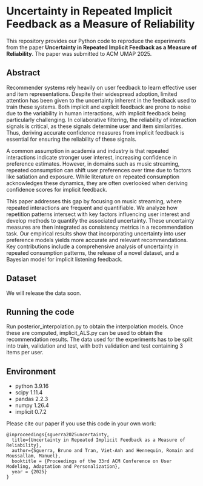 # Uncertainty in Repeated Implicit Feedback as a Measure of Reliability

This repository provides our Python code to reproduce the experiments from the paper **Uncertainty in Repeated Implicit Feedback as a Measure of
Reliability**. The paper was submitted to ACM UMAP 2025. 

## Abstract
Recommender systems rely heavily on user feedback to learn effective user and item representations. Despite their widespread adoption, limited attention has been given to the uncertainty inherent in the feedback used to train these systems. Both implicit and explicit feedback are prone to noise due to the variability in human interactions, with implicit feedback being particularly challenging. In collaborative filtering, the reliability of interaction signals is critical, as these signals determine user and item similarities. Thus, deriving accurate confidence measures from implicit feedback is essential for ensuring the reliability of these signals.

A common assumption in academia and industry is that repeated interactions indicate stronger user interest, increasing confidence in preference estimates. However, in domains such as music streaming, repeated consumption can shift user preferences over time due to factors like satiation and exposure. While literature on repeated consumption acknowledges these dynamics, they are often overlooked when deriving confidence scores for implicit feedback.

This paper addresses this gap by focusing on music streaming, where repeated interactions are frequent and quantifiable. We analyze how repetition patterns intersect with key factors influencing user interest and develop methods to quantify the associated uncertainty. These uncertainty measures are then integrated as consistency metrics in a recommendation task. Our empirical results show that incorporating uncertainty into user preference models yields more accurate and relevant recommendations. Key contributions include a comprehensive analysis of uncertainty in repeated consumption patterns, the release of a novel dataset, and a Bayesian model for implicit listening feedback.


## Dataset
We will release the data soon.

## Running the code
Run posterior_interpolation.py to obtain the interpolation models. Once these are computed, implicit_ALS.py can be used to obtain the recommendation results. The data used for the experiments has to be split into train, validation and test, with both validation and test containing 3 items per user. 

## Environment

- python 3.9.16
- scipy 1.11.4
- pandas 2.2.3
- numpy 1.26.4
- implicit 0.7.2


Please cite our paper if you use this code in your own work:

```
@inproceedings{sguerra2025uncertainty,
  title={Uncertainty in Repeated Implicit Feedback as a Measure of Reliability},
  author={Sguerra, Bruno and Tran, Viet-Anh and Hennequin, Romain and Moussallam, Manuel},
  booktitle = {Proceedings of the 33rd ACM Conference on User Modeling, Adaptation and Personalization},
  year = {2025}
}
```
